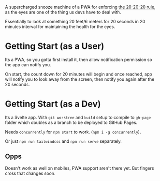 A supercharged snooze machine of a PWA for enforcing [the 20-20-20 rule](https://advancedeyecaremd.net/20-20-20-tipstopreventeyestrain/), as the eyes are one of the thing us devs have to deal with.

Essentially to look at something 20 feet/6 meters for 20 seconds in 20 minutes interval for maintaining the health for the eyes.

# Getting Start (as a User)
Its a PWA, so you gotta first install it, then allow notification permission so the app can notify you.

On start, the count down for 20 minutes will begin and once reached, app will notify you to look away from the screen, then notify you again after the 20 seconds.

# Getting Start (as a Dev)
Its a Svelte app. With `git worktree` and `build` setup to compile to `gh-page` folder which doubles as a branch to be deployed to GitHub Pages. 

Needs `concurrently` for `npm start` to work. (`npm i -g concurrently`).

Or just `npm run tailwindcss` and `npm run serve` separately.

## Opps
Doesn't work as well on mobiles, PWA support aren't there yet. But fingers cross that changes soon.
